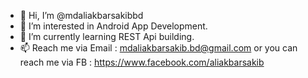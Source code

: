- 👋 Hi, I’m @mdaliakbarsakibbd
- 👀 I’m interested in Android App Development.
- 🌱 I’m currently learning REST Api building.
- 📫 Reach me via Email : mdaliakbarsakib.bd@gmail.com or you can reach me via FB : https://www.facebook.com/aliakbarsakib

<!---
mdaliakbarsakibbd/mdaliakbarsakibbd is a ✨ special ✨ repository because its `README.md` (this file) appears on your GitHub profile.
You can click the Preview link to take a look at your changes.
--->
